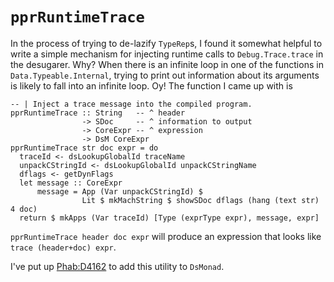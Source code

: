 # `pprRuntimeTrace`


In the process of trying to de-lazify `TypeRep`s, I found it somewhat helpful to
write a simple mechanism for injecting runtime calls to `Debug.Trace.trace`
in the desugarer. Why? When there is an infinite loop in one of the functions in
`Data.Typeable.Internal`, trying to print out information about its arguments is
likely to fall into an infinite loop. Oy! The function I came up with is


```
-- | Inject a trace message into the compiled program.
pprRuntimeTrace :: String   -- ^ header
                -> SDoc     -- ^ information to output
                -> CoreExpr -- ^ expression
                -> DsM CoreExpr
pprRuntimeTrace str doc expr = do
  traceId <- dsLookupGlobalId traceName
  unpackCStringId <- dsLookupGlobalId unpackCStringName
  dflags <- getDynFlags
  let message :: CoreExpr
      message = App (Var unpackCStringId) $
                Lit $ mkMachString $ showSDoc dflags (hang (text str) 4 doc)
  return $ mkApps (Var traceId) [Type (exprType expr), message, expr]
```


`pprRuntimeTrace header doc expr` will produce an expression that looks
like `trace (header+doc) expr`.


I've put up [ Phab:D4162](https://phabricator.haskell.org/D4162) to add this utility to `DsMonad`.
